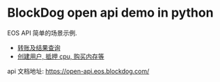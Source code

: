 BlockDog open api demo in python
================================

EOS API 简单的场景示例.

- [转账及结果查询](demo_for_transfer.py)
- [创建用户, 抵押 cpu, 购买内存等](demo_for_account.py)

api 文档地址: https://open-api.eos.blockdog.com/

